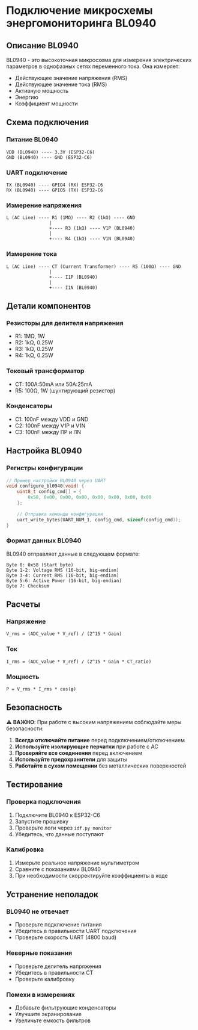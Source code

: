 # Подключение микросхемы энергомониторинга BL0940

## Описание BL0940

BL0940 - это высокоточная микросхема для измерения электрических параметров в однофазных сетях переменного тока. Она измеряет:
- Действующее значение напряжения (RMS)
- Действующее значение тока (RMS)
- Активную мощность
- Энергию
- Коэффициент мощности

## Схема подключения

### Питание BL0940
```
VDD (BL0940) ---- 3.3V (ESP32-C6)
GND (BL0940) ---- GND (ESP32-C6)
```

### UART подключение
```
TX (BL0940) ---- GPIO4 (RX) ESP32-C6
RX (BL0940) ---- GPIO5 (TX) ESP32-C6
```

### Измерение напряжения
```
L (AC Line) ---- R1 (1MΩ) ---- R2 (1kΩ) ---- GND
                |
                +---- R3 (1kΩ) ---- V1P (BL0940)
                |
                +---- R4 (1kΩ) ---- V1N (BL0940)
```

### Измерение тока
```
L (AC Line) ---- CT (Current Transformer) ---- R5 (100Ω) ---- GND
                |
                +---- I1P (BL0940)
                |
                +---- I1N (BL0940)
```

## Детали компонентов

### Резисторы для делителя напряжения
- R1: 1MΩ, 1W
- R2: 1kΩ, 0.25W
- R3: 1kΩ, 0.25W
- R4: 1kΩ, 0.25W

### Токовый трансформатор
- CT: 100A:50mA или 50A:25mA
- R5: 100Ω, 1W (шунтирующий резистор)

### Конденсаторы
- C1: 100nF между VDD и GND
- C2: 100nF между V1P и V1N
- C3: 100nF между I1P и I1N

## Настройка BL0940

### Регистры конфигурации

```c
// Пример настройки BL0940 через UART
void configure_bl0940(void) {
    uint8_t config_cmd[] = {
        0x58, 0x00, 0x00, 0x00, 0x00, 0x00, 0x00, 0x00
    };
    
    // Отправка команды конфигурации
    uart_write_bytes(UART_NUM_1, config_cmd, sizeof(config_cmd));
}
```

### Формат данных BL0940

BL0940 отправляет данные в следующем формате:
```
Byte 0: 0x58 (Start byte)
Byte 1-2: Voltage RMS (16-bit, big-endian)
Byte 3-4: Current RMS (16-bit, big-endian)
Byte 5-6: Active Power (16-bit, big-endian)
Byte 7: Checksum
```

## Расчеты

### Напряжение
```
V_rms = (ADC_value * V_ref) / (2^15 * Gain)
```

### Ток
```
I_rms = (ADC_value * V_ref) / (2^15 * Gain * CT_ratio)
```

### Мощность
```
P = V_rms * I_rms * cos(φ)
```

## Безопасность

⚠️ **ВАЖНО**: При работе с высоким напряжением соблюдайте меры безопасности:

1. **Всегда отключайте питание** перед подключением/отключением
2. **Используйте изолирующие перчатки** при работе с AC
3. **Проверяйте все соединения** перед включением
4. **Используйте предохранители** для защиты
5. **Работайте в сухом помещении** без металлических поверхностей

## Тестирование

### Проверка подключения
1. Подключите BL0940 к ESP32-C6
2. Запустите прошивку
3. Проверьте логи через `idf.py monitor`
4. Убедитесь, что данные поступают

### Калибровка
1. Измерьте реальное напряжение мультиметром
2. Сравните с показаниями BL0940
3. При необходимости скорректируйте коэффициенты в коде

## Устранение неполадок

### BL0940 не отвечает
- Проверьте подключение питания
- Убедитесь в правильности UART подключения
- Проверьте скорость UART (4800 baud)

### Неверные показания
- Проверьте делитель напряжения
- Убедитесь в правильности CT
- Проверьте калибровку

### Помехи в измерениях
- Добавьте фильтрующие конденсаторы
- Улучшите экранирование
- Увеличьте емкость фильтров
